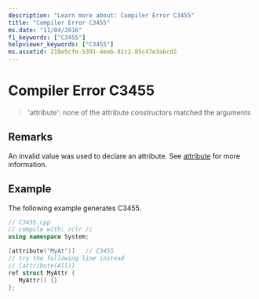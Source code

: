 ```yaml
---
description: "Learn more about: Compiler Error C3455"
title: "Compiler Error C3455"
ms.date: "11/04/2016"
f1_keywords: ["C3455"]
helpviewer_keywords: ["C3455"]
ms.assetid: 218e5cfe-5391-4eeb-81c2-85c47e3a6cd2
---
```

# Compiler Error C3455

> 'attribute': none of the attribute constructors matched the arguments

## Remarks

An invalid value was used to declare an attribute.  See [attribute](../../windows/attributes/attribute.md) for more information.

## Example

The following example generates C3455.

```cpp
// C3455.cpp
// compile with: /clr /c
using namespace System;

[attribute("MyAt")]   // C3455
// try the following line instead
// [attribute(All)]
ref struct MyAttr {
   MyAttr() {}
};
```
